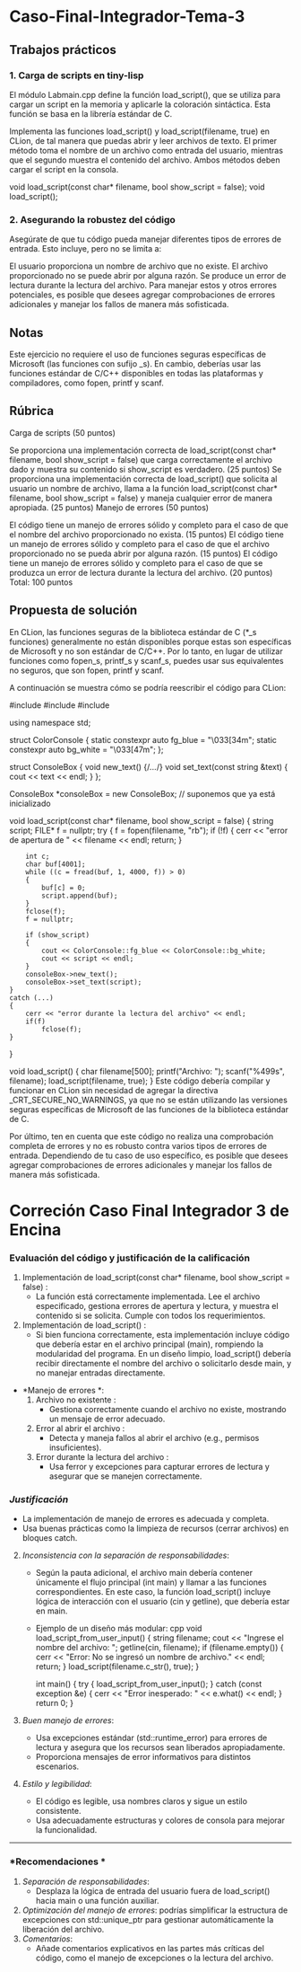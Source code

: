 # Caso-Final-Integrador-Tema-3
## Trabajos prácticos
### 1. Carga de scripts en tiny-lisp
El módulo Labmain.cpp define la función load_script(), que se utiliza para cargar un script en la memoria y aplicarle la coloración sintáctica. Esta función se basa en la librería estándar de C.

Implementa las funciones load_script() y load_script(filename, true) en CLion, de tal manera que puedas abrir y leer archivos de texto. El primer método toma el nombre de un archivo como entrada del usuario, mientras que el segundo muestra el contenido del archivo. Ambos métodos deben cargar el script en la consola.

void load_script(const char* filename, bool show_script = false);
void load_script();
### 2. Asegurando la robustez del código
Asegúrate de que tu código pueda manejar diferentes tipos de errores de entrada. Esto incluye, pero no se limita a:

El usuario proporciona un nombre de archivo que no existe.
El archivo proporcionado no se puede abrir por alguna razón.
Se produce un error de lectura durante la lectura del archivo.
Para manejar estos y otros errores potenciales, es posible que desees agregar comprobaciones de errores adicionales y manejar los fallos de manera más sofisticada.

## Notas
Este ejercicio no requiere el uso de funciones seguras específicas de Microsoft (las funciones con sufijo _s). En cambio, deberías usar las funciones estándar de C/C++ disponibles en todas las plataformas y compiladores, como fopen, printf y scanf.


## Rúbrica
Carga de scripts (50 puntos)

Se proporciona una implementación correcta de load_script(const char* filename, bool show_script = false) que carga correctamente el archivo dado y muestra su contenido si show_script es verdadero. (25 puntos)
Se proporciona una implementación correcta de load_script() que solicita al usuario un nombre de archivo, llama a la función load_script(const char* filename, bool show_script = false) y maneja cualquier error de manera apropiada. (25 puntos)
Manejo de errores (50 puntos)

El código tiene un manejo de errores sólido y completo para el caso de que el nombre del archivo proporcionado no exista. (15 puntos)
El código tiene un manejo de errores sólido y completo para el caso de que el archivo proporcionado no se pueda abrir por alguna razón. (15 puntos)
El código tiene un manejo de errores sólido y completo para el caso de que se produzca un error de lectura durante la lectura del archivo. (20 puntos)
Total: 100 puntos

## Propuesta de solución
En CLion, las funciones seguras de la biblioteca estándar de C (*_s funciones) generalmente no están disponibles porque estas son específicas de Microsoft y no son estándar de C/C++. Por lo tanto, en lugar de utilizar funciones como fopen_s, printf_s y scanf_s, puedes usar sus equivalentes no seguros, que son fopen, printf y scanf.

A continuación se muestra cómo se podría reescribir el código para CLion:

#include <iostream>
#include <string>
#include <cstdio>

using namespace std;

struct ColorConsole
{
    static constexpr auto fg_blue = "\033[34m";
    static constexpr auto bg_white = "\033[47m";
};

struct ConsoleBox
{
    void new_text() {/*...*/}
    void set_text(const string &text) { cout << text << endl; }
};

ConsoleBox *consoleBox = new ConsoleBox; // suponemos que ya está inicializado

void load_script(const char* filename, bool show_script = false)
{
    string script;
    FILE* f = nullptr;
    try
    {
        f = fopen(filename, "rb");
        if (!f)
        {
            cerr << "error de apertura de " << filename << endl;
            return;
        }

        int c;
        char buf[4001];
        while ((c = fread(buf, 1, 4000, f)) > 0)
        {
            buf[c] = 0;
            script.append(buf);
        }
        fclose(f);
        f = nullptr;

        if (show_script)
        {
            cout << ColorConsole::fg_blue << ColorConsole::bg_white;
            cout << script << endl;
        }
        consoleBox->new_text();
        consoleBox->set_text(script);
    }
    catch (...)
    {
        cerr << "error durante la lectura del archivo" << endl;
        if(f)
            fclose(f);
    }
}

void load_script()
{
    char filename[500];
    printf("Archivo: ");
    scanf("%499s", filename);
    load_script(filename, true);
}
Este código debería compilar y funcionar en CLion sin necesidad de agregar la directiva _CRT_SECURE_NO_WARNINGS, ya que no se están utilizando las versiones seguras específicas de Microsoft de las funciones de la biblioteca estándar de C.

Por último, ten en cuenta que este código no realiza una comprobación completa de errores y no es robusto contra varios tipos de errores de entrada. Dependiendo de tu caso de uso específico, es posible que desees agregar comprobaciones de errores adicionales y manejar los fallos de manera más sofisticada.

# Correción Caso Final Integrador 3 de Encina 

### Evaluación del código y justificación de la calificación


  1. Implementación de load_script(const char* filename, bool show_script = false) :
     - La función está correctamente implementada. Lee el archivo especificado, gestiona errores de apertura y lectura, y muestra el contenido si se solicita. Cumple con todos los requerimientos.
  2. Implementación de load_script() :
     - Si bien funciona correctamente, esta implementación incluye código que debería estar en el archivo principal (main), rompiendo la modularidad del programa. En un diseño limpio, load_script() debería recibir directamente el nombre del archivo o solicitarlo desde main, y no manejar entradas directamente.


- *Manejo de errores *:
  1. Archivo no existente :
     - Gestiona correctamente cuando el archivo no existe, mostrando un mensaje de error adecuado.
  2. Error al abrir el archivo :
     - Detecta y maneja fallos al abrir el archivo (e.g., permisos insuficientes).
  3. Error durante la lectura del archivo :
     - Usa ferror y excepciones para capturar errores de lectura y asegurar que se manejen correctamente.



### *Justificación*

   - La implementación de manejo de errores es adecuada y completa.
   - Usa buenas prácticas como la limpieza de recursos (cerrar archivos) en bloques catch.

2. *Inconsistencia con la separación de responsabilidades*:
   - Según la pauta adicional, el archivo main debería contener únicamente el flujo principal (int main) y llamar a las funciones correspondientes. En este caso, la función load_script() incluye lógica de interacción con el usuario (cin y getline), que debería estar en main.
   - Ejemplo de un diseño más modular:
     cpp
     void load_script_from_user_input() {
         string filename;
         cout << "Ingrese el nombre del archivo: ";
         getline(cin, filename);
         if (filename.empty()) {
             cerr << "Error: No se ingresó un nombre de archivo." << endl;
             return;
         }
         load_script(filename.c_str(), true);
     }

     int main() {
         try {
             load_script_from_user_input();
         } catch (const exception &e) {
             cerr << "Error inesperado: " << e.what() << endl;
         }
         return 0;
     }
     

3. *Buen manejo de errores*:
   - Usa excepciones estándar (std::runtime_error) para errores de lectura y asegura que los recursos sean liberados apropiadamente.
   - Proporciona mensajes de error informativos para distintos escenarios.

4. *Estilo y legibilidad*:
   - El código es legible, usa nombres claros y sigue un estilo consistente.
   - Usa adecuadamente estructuras y colores de consola para mejorar la funcionalidad.

---

### *Recomendaciones *
1. *Separación de responsabilidades*:
   - Desplaza la lógica de entrada del usuario fuera de load_script() hacia main o una función auxiliar.
2. *Optimización del manejo de errores*:
    podrías simplificar la estructura de excepciones con std::unique_ptr para gestionar automáticamente la liberación del archivo.
3. *Comentarios*:
   - Añade comentarios explicativos en las partes más críticas del código, como el manejo de excepciones o la lectura del archivo.

